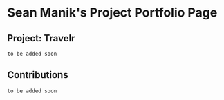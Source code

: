 # Sean Manik's Project Portfolio Page

## Project: Travelr
`to be added soon`

## Contributions
`to be added soon`